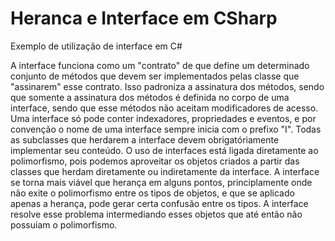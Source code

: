 # Heranca e Interface em CSharp
Exemplo de utilização de interface em C#

A interface funciona como um "contrato" de que define um determinado conjunto de métodos que devem ser implementados pelas classe que "assinarem" esse contrato.
Isso padroniza a assinatura dos métodos, sendo que somente a assinatura dos métodos é definida no corpo de uma interface, sendo que esse métodos não aceitam 
modificadores de acesso. Uma interface só pode conter indexadores, propriedades e eventos, e por convenção o nome de uma interface sempre inicia com o prefixo "I".
Todas as subclasses que herdarem a interface devem obrigatóriamente implementar seu conteúdo. 
O uso de interfaces está ligada diretamente ao polimorfismo, pois podemos aproveitar os objetos criados a partir das classes que herdam diretamente ou indiretamente 
da interface.
A interface se torna mais viável que herança em alguns pontos, principlamente onde não exite o polimorfismo entre os tipos de objetos, e que se aplicado apenas a herança,
pode gerar certa confusão entre os tipos. A interface resolve esse problema intermediando esses objetos que até então não possuiam o polimorfismo. 
